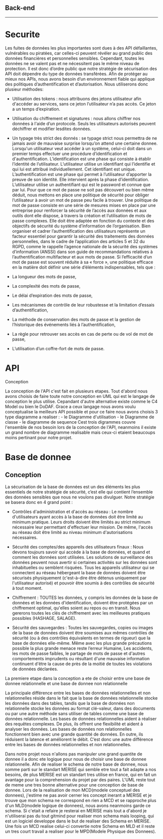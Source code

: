 ## Back-end
---

# Securite

Les fuites de données les plus importantes sont dues à des API défaillantes, vulnérables ou piratées, car celles-ci peuvent révéler au grand public des données financières et personnelles sensibles. Cependant, toutes les données ne se valent pas et ne nécessitent pas le même niveau de protection. Il est donc d’ordre public que notre stratégie de sécurisation des API doit dépendre du type de données transférées.
Afin de protéger au mieux nos APIs, nous avons besoin d’un environnement fiable qui applique des politiques d’authentification et d’autorisation.
Nous utiliserons donc plusieur méthodes:


* Utilisation des tokens : nous attribuons des jetons utilisateur afin d'accéder au services, sans ce jeton l’utilisateur n’a pas accès. Ce jeton a un temps d’expiration.


* Utilisation du chiffrement et signatures : nous allons chiffrer nos données à l'aide d’un protocole. Seuls les utilisateurs autorisés peuvent déchiffrer et modifier lesdites données.


* Un typage très strict des donnés : se typage strict nous permettra de ne jamais avoir de mauvaise surprise lorsqu’on attend une certaine donnee.
Lorsqu'un utilisateur veut accéder à un système, celui-ci doit dans un premier temps effectuer une procédure d’identification et d'authentification.
L’identification est une phase qui consiste à établir l’identité de l’utilisateur. L’utilisateur utilise un identifiant qui l’identifie et qui lui est attribué individuellement. Cet identifiant est unique.
L’authentification est une phase qui permet à l’utilisateur d’apporter la preuve de son identité. Elle intervient après la phase d’identification. L’utilisateur utilise un authentifiant qui est le password et connue que par lui.
Pour que ce mot de passe ne soit pas découvert ou bien même déduit, nous mettons en place une politique de sécurité pour obliger l’utilisateur à avoir un mot de passe peu facile à trouver.
Une politique de mot de passe consiste en une série de mesures mises en place par une entreprise pour renforcer la sécurité de l’accès aux données et aux outils dont elle dispose, à travers la création et l’utilisation de mots de passe complexes. Elle doit être adaptée en fonction du contexte et des objectifs de sécurité du système d’information de l’organisation.
Bien organiser et cadrer l’authentification des utilisateurs représente un facteur essentiel pour garantir la sécurité des traitements des données personnelles, dans le cadre de l’application des articles 5 et 32 du RGPD, comme le rappelle l’agence nationale de la sécurité des systèmes d’information (ANSSI) dans son guide de recommandations relatives à l’authentification multifacteur et aux mots de passe.
Si l’efficacité d’un mot de passe est souvent réduite à sa « force », une politique efficace en la matière doit définir une série d’éléments indispensables, tels que :
* La longueur des mots de passe,
* La complexité des mots de passe,
* Le délai d’expiration des mots de passe,
* Les mécanismes de contrôle de leur robustesse et la limitation d’essais d’authentification,
* La méthode de conservation des mots de passe et la gestion de l’historique des événements liés à l’authentification,
* La règle pour retrouver ses accès en cas de perte ou de vol de mot de passe,
* L’utilisation d’un coffre-fort de mots de passe.

# API

Conception 

La conception de l'API c'est fait en plusieurs etapes. Tout d'abord nous avons choisis de faire toute notre conception en UML qui est le langage de conception le plus utilise. Cepandant d'autre alternative existe comme le C4 Model ou bien le DoDAF. Grace a ceux langage nous avons voulu conceptualise la meilleurs API possible et pour ce faire nous avons choisis 3 type diagramme a realiser :
    - le Diagramme d'utilisation
    - le Diagramme de classe
    - le diagramme de sequence
Cest trois digrammes couvre l'ensemble de nos besoin lors de la conception de l'API, neanmoins il existe un grand nombre de diagramme realisable mais ceux-ci etaient beaucoups moins pertinant pour notre projet.  


# Base de donnee

## Conception

La sécurisation de la base de données est un des éléments les plus essentiels de notre stratégie de sécurité, c’est elle qui contient l’ensemble des données sensibles que nous ne voulons pas divulguer. Notre stratégie se basera donc en 4 grand point :
* Contrôles d'administration et d'accès au réseau : Le nombre d'utilisateurs ayant accès à la base de données doit être limité au minimum pratique. Leurs droits doivent être limités au strict minimum nécessaire leur permettant d'effectuer leur mission. De même, l'accès au réseau doit être limité au niveau minimum d'autorisations nécessaires.


* Sécurité des comptes/des appareils des utilisateurs finaux : Nous devons toujours savoir qui accède à la base de données, et quand et comment les données sont utilisées. Les solutions de surveillance des données peuvent nous avertir si certaines activités sur les données sont inhabituelles ou semblent risquées. Tous les appareils utilisateur qui se connectent au réseau hébergeant la base de données doivent être sécurisés physiquement (c'est-à-dire être détenus uniquement par l'utilisateur autorisé) et pouvoir être soumis à des contrôles de sécurité à tout moment.


* Chiffrement : TOUTES les données, y compris les données de la base de données et les données d'identification, doivent être protégées par un chiffrement optimal, qu'elles soient au repos ou en transit. Nous gererons toutes les clés de chiffrement avec les meilleures pratiques possibles (HASHAGE, SALAGE).


* Sécurité des sauvegardes : Toutes les sauvegardes, copies ou images de la base de données doivent être soumises aux mêmes contrôles de sécurité (ou à des contrôles équivalents en termes de rigueur) que la base de données elle-même.
Même avec les plus grande précautions possible la plus grande menace reste l’erreur Humaine, Les accidents, les mots de passe faibles, le partage de mots de passe et d'autres comportements imprudents ou résultant d'une mauvaise information continuent d'être la cause de près de la moitié de toutes les violations de données déclarées.

La premiere etape dans la conception a ete de choisir entre une base de donnee relationnelle et une base de donnee non relationnelle


La principale différence entre les bases de données relationnelles et non relationnelles réside dans le fait que la base de données relationnelle stocke les données dans des tables, tandis que la base de données non relationnelle stocke les données au format clé-valeur, dans des documents ou par une autre méthode sans utiliser de tables comme une base de données relationnelle. Les bases de données relationnelles aident à réaliser des requêtes complexes. De plus, ils offrent une flexibilité et aident à analyser les données. Les bases de données non relationnelles fonctionnent bien avec une grande quantité de données. En outre, ils réduisent la latence et améliorent le débit. C’est donc une autre différence entre les bases de données relationnelles et non relationnelles.

Dans notre projet nous n'allons pas manipuler une grand quantite de donnee il a donc ete logique pour nous de choisir une base de donnee relationnelle.
Afin de realiser le schema de notre base de donnee, nous somme parti sur le standart MERISE qui semble etre tout a fait adapte a nos besoins, de plus MERISE est un standart tres utilise en france, qui en fait un avantage pour la comprehension du projet par des paires. L'UML reste tout de meme une tres bonne alternative pour une conception de base de donnee. Lors de la realisation de mon MCD(modele conceptuel des donnees), j'estime ne pas avoir cerner les concept inerant a MERISE et je trouve que mon schema ne correspond en rien a MCD et se rapproche plus d'un MLD(modele logique de donnees), nous avons neanmoins garde ce schema. Si c'etait a refaire je resterai en MERISE mais tout a d'abord je n'utiliserai pas du tout gitmind pour realiser mon schema mais looping, qui est un logiciel developpe dans le but de realiser des Schema en MERISE. Une fois un MCD realise celui-ci convertie notre Schema en MLD et il reste un tres court travail a realiser pour le MPD(Modele Physique des Donnees).